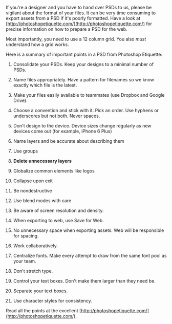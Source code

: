 If you're a designer and you have to hand over PSDs to us, please be vigilant about the format of your files. It can be very time consuming to export assets from a PSD if it's poorly formatted. Have a look at [http://photoshopetiquette.com/](http://photoshopetiquette.com/) for precise information on how to prepare a PSD for the web.

Most importantly, you need to use a 12 column grid. You also *must* understand how a grid works. 

Here is a summary of important points in a PSD from Photoshop Etiquette:

1. Consolidate your PSDs. Keep your designs to a minimal number of PSDs. 
2. Name files appropriately. Have a pattern for filenames so we know exactly which file is the latest.
3. Make your files easily available to teammates (use Dropbox and Google Drive).
4. Choose a convention and stick with it. Pick an order. Use hyphens or underscores but not both. Never spaces. 
5. Don't design to the device. Device sizes change regularly as new devices come out (for example, iPhone 6 Plus)

6. Name layers and be accurate about describing them
7. Use groups
8. **Delete unnecessary layers**
9. Globalize common elements like logos
10. Collapse upon exit

11. Be nondestructive
12. Use blend modes with care
13. Be aware of screen resolution and density. 
14. When exporting to web, use Save for Web.
15. No unnecessary space when exporting assets. Web will be responsible for spacing.
16. Work collaboratively. 

17. Centralize fonts. Make every attempt to draw from the same font pool as your team.
18. Don't stretch type.
19. Control your text boxes. Don't make them larger than they need be.
20. Separate your text boxes.
21. Use character styles for consistency.

Read all the points at the excellent [http://photoshopetiquette.com/](http://photoshopetiquette.com/).